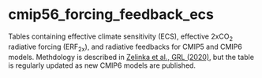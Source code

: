 # cmip56_forcing_feedback_ecs
Tables containing effective climate sensitivity (ECS), effective 2xCO<sub>2</sub> radiative forcing (ERF<sub>2x</sub>), and radiative feedbacks for CMIP5 and CMIP6 models.  Methdology is described in [Zelinka et al., GRL (2020)](https://agupubs.onlinelibrary.wiley.com/doi/10.1029/2019GL085782), but the table is regularly updated as new CMIP6 models are published.
